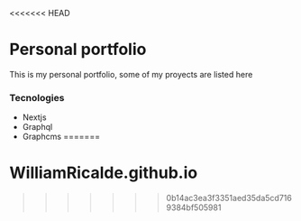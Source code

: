 <<<<<<< HEAD
# Personal portfolio

This is my personal portfolio, some of my proyects are listed here

### Tecnologies

- Nextjs
- Graphql
- Graphcms
=======
# WilliamRicalde.github.io
>>>>>>> 0b14ac3ea3f3351aed35da5cd7169384bf505981
